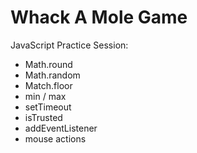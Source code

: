 # Whack A Mole Game

JavaScript Practice Session:

- Math.round
- Math.random
- Match.floor
- min / max
- setTimeout
- isTrusted
- addEventListener
- mouse actions
